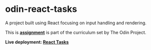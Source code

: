 # odin-react-tasks

A project built using React focusing on input handling and rendering.

<p>This is <a href="https://www.theodinproject.com/lessons/node-path-javascript-handle-inputs-and-render-lists#assignment" target="_blank"><strong>assignment</strong></a> is part of the curriculum set by The Odin Project.</p>

<p><strong>Live deployment: <a href="https://mattxmade.github.io/odin-react-tasks/dist/index.html">React Tasks</a></strong></p>
